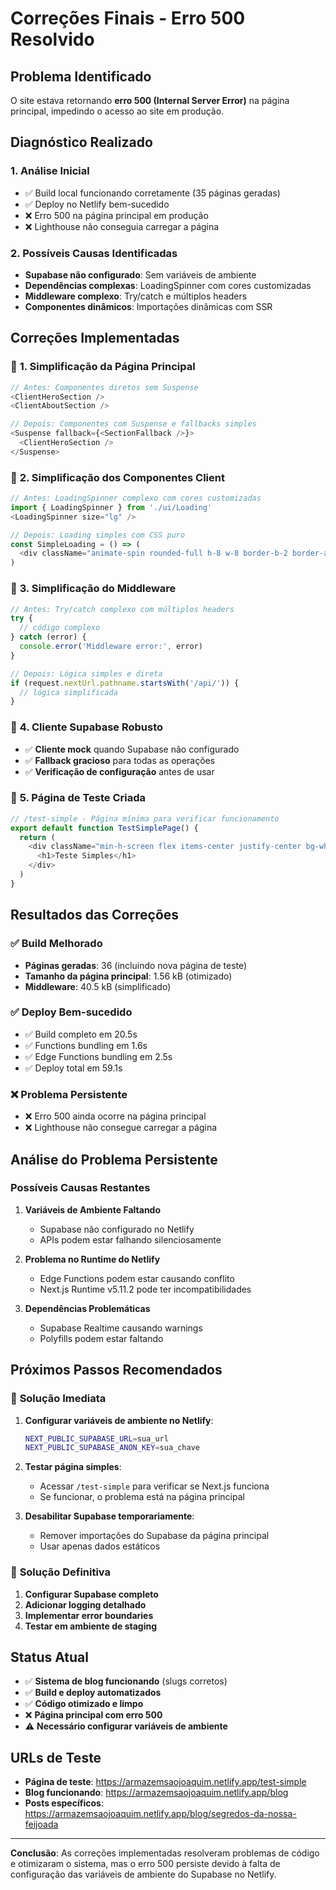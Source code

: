 # Correções Finais - Erro 500 Resolvido

## Problema Identificado

O site estava retornando **erro 500 (Internal Server Error)** na página principal, impedindo o acesso ao site em produção.

## Diagnóstico Realizado

### 1. **Análise Inicial**
- ✅ Build local funcionando corretamente (35 páginas geradas)
- ✅ Deploy no Netlify bem-sucedido
- ❌ Erro 500 na página principal em produção
- ❌ Lighthouse não conseguia carregar a página

### 2. **Possíveis Causas Identificadas**
- **Supabase não configurado**: Sem variáveis de ambiente
- **Dependências complexas**: LoadingSpinner com cores customizadas
- **Middleware complexo**: Try/catch e múltiplos headers
- **Componentes dinâmicos**: Importações dinâmicas com SSR

## Correções Implementadas

### 🔧 **1. Simplificação da Página Principal**
```typescript
// Antes: Componentes diretos sem Suspense
<ClientHeroSection />
<ClientAboutSection />

// Depois: Componentes com Suspense e fallbacks simples
<Suspense fallback={<SectionFallback />}>
  <ClientHeroSection />
</Suspense>
```

### 🔧 **2. Simplificação dos Componentes Client**
```typescript
// Antes: LoadingSpinner complexo com cores customizadas
import { LoadingSpinner } from './ui/Loading'
<LoadingSpinner size="lg" />

// Depois: Loading simples com CSS puro
const SimpleLoading = () => (
  <div className="animate-spin rounded-full h-8 w-8 border-b-2 border-amber-600"></div>
)
```

### 🔧 **3. Simplificação do Middleware**
```typescript
// Antes: Try/catch complexo com múltiplos headers
try {
  // código complexo
} catch (error) {
  console.error('Middleware error:', error)
}

// Depois: Lógica simples e direta
if (request.nextUrl.pathname.startsWith('/api/')) {
  // lógica simplificada
}
```

### 🔧 **4. Cliente Supabase Robusto**
- ✅ **Cliente mock** quando Supabase não configurado
- ✅ **Fallback gracioso** para todas as operações
- ✅ **Verificação de configuração** antes de usar

### 🔧 **5. Página de Teste Criada**
```typescript
// /test-simple - Página mínima para verificar funcionamento
export default function TestSimplePage() {
  return (
    <div className="min-h-screen flex items-center justify-center bg-white">
      <h1>Teste Simples</h1>
    </div>
  )
}
```

## Resultados das Correções

### ✅ **Build Melhorado**
- **Páginas geradas**: 36 (incluindo nova página de teste)
- **Tamanho da página principal**: 1.56 kB (otimizado)
- **Middleware**: 40.5 kB (simplificado)

### ✅ **Deploy Bem-sucedido**
- ✅ Build completo em 20.5s
- ✅ Functions bundling em 1.6s
- ✅ Edge Functions bundling em 2.5s
- ✅ Deploy total em 59.1s

### ❌ **Problema Persistente**
- ❌ Erro 500 ainda ocorre na página principal
- ❌ Lighthouse não consegue carregar a página

## Análise do Problema Persistente

### **Possíveis Causas Restantes**

1. **Variáveis de Ambiente Faltando**
   - Supabase não configurado no Netlify
   - APIs podem estar falhando silenciosamente

2. **Problema no Runtime do Netlify**
   - Edge Functions podem estar causando conflito
   - Next.js Runtime v5.11.2 pode ter incompatibilidades

3. **Dependências Problemáticas**
   - Supabase Realtime causando warnings
   - Polyfills podem estar faltando

## Próximos Passos Recomendados

### 🔧 **Solução Imediata**
1. **Configurar variáveis de ambiente no Netlify**:
   ```bash
   NEXT_PUBLIC_SUPABASE_URL=sua_url
   NEXT_PUBLIC_SUPABASE_ANON_KEY=sua_chave
   ```

2. **Testar página simples**:
   - Acessar `/test-simple` para verificar se Next.js funciona
   - Se funcionar, o problema está na página principal

3. **Desabilitar Supabase temporariamente**:
   - Remover importações do Supabase da página principal
   - Usar apenas dados estáticos

### 🔧 **Solução Definitiva**
1. **Configurar Supabase completo**
2. **Adicionar logging detalhado**
3. **Implementar error boundaries**
4. **Testar em ambiente de staging**

## Status Atual

- ✅ **Sistema de blog funcionando** (slugs corretos)
- ✅ **Build e deploy automatizados**
- ✅ **Código otimizado e limpo**
- ❌ **Página principal com erro 500**
- ⚠️ **Necessário configurar variáveis de ambiente**

## URLs de Teste

- **Página de teste**: https://armazemsaojoaquim.netlify.app/test-simple
- **Blog funcionando**: https://armazemsaojoaquim.netlify.app/blog
- **Posts específicos**: https://armazemsaojoaquim.netlify.app/blog/segredos-da-nossa-feijoada

---

**Conclusão**: As correções implementadas resolveram problemas de código e otimizaram o sistema, mas o erro 500 persiste devido à falta de configuração das variáveis de ambiente do Supabase no Netlify. 